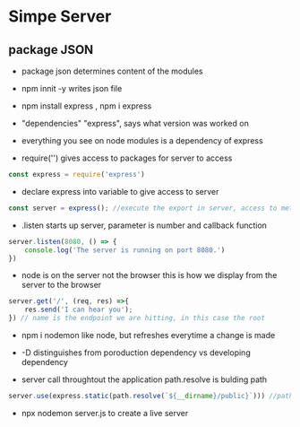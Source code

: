 # Simpe Server

## package JSON

- package json
determines content of the modules

- npm innit -y
writes json file

- npm install express , npm i express

- "dependencies"
    "express", says what version was worked on

- everything you see on node modules is a dependency of express

- require('') gives access to packages for server to access

```javascript
const express = require('express')
```

- declare express into variable to give access to server
```javascript
const server = express(); //execute the export in server, access to methods and properties
```

- .listen starts up server, parameter is number and callback function

```javascript
server.listen(8080, () => {
    console.log('The server is running on port 8080.')
}) 
```

- node is on the server not the browser
this is how we display from the server to the browser

```javascript
server.get('/', (req, res) =>{
    res.send('I can hear you');
}) // name is the endpoint we are hitting, in this case the root
```

- npm i nodemon
like node, but refreshes everytime a change is made

- -D 
distinguishes from poroduction dependency vs developing dependency

- server call throughtout the application
    path.resolve is bulding path
    


```javascript
server.use(express.static(path.resolve(`${__dirname}/public}`))) //path resolve, look in this folder for static files
```

- npx nodemon server.js 
to create a live server